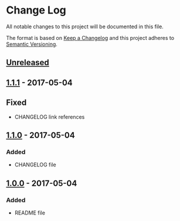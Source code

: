 # Change Log
All notable changes to this project will be documented in this file.

The format is based on [Keep a Changelog](http://keepachangelog.com/)
and this project adheres to [Semantic Versioning](http://semver.org/).

## [Unreleased]

## [1.1.1] - 2017-05-04
## Fixed
- CHANGELOG link references

## [1.1.0] - 2017-05-04
### Added
- CHANGELOG file

## [1.0.0] - 2017-05-04
### Added
- README file

[Unreleased]: https://github.com/tprado/release-sh/compare/1.1.1...HEAD
[1.1.1]: https://github.com/tprado/tprado/compare/1.1.0...1.1.1
[1.1.0]: https://github.com/tprado/tprado/compare/1.0.0...1.1.0
[1.0.0]: https://github.com/tprado/tprado/compare/0.0.0...1.0.0
